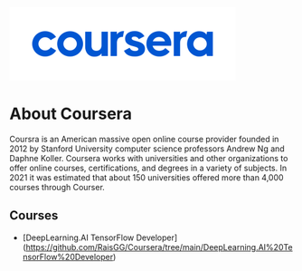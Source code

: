 ![satu](https://github.com/RaisGG/Coursera/blob/main/Asset/Cou.png)
# About Coursera
Coursra is an American massive open online course provider founded in 2012 by Stanford University computer science professors Andrew Ng and Daphne Koller. Coursera works with universities and other organizations to offer online courses, certifications, and degrees in a variety of subjects. In 2021 it was estimated that about 150 universities offered more than 4,000 courses through Courser.

## Courses
- [DeepLearning.AI TensorFlow Developer] (https://github.com/RaisGG/Coursera/tree/main/DeepLearning.AI%20TensorFlow%20Developer)
